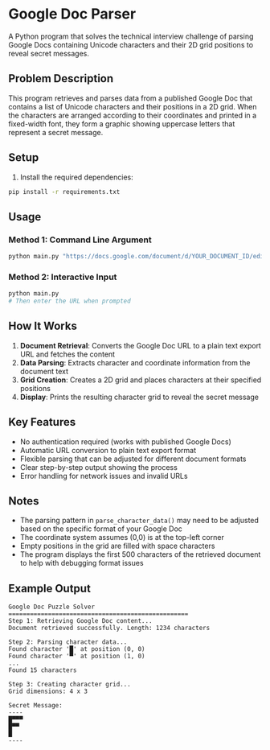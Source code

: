 # Google Doc Parser

A Python program that solves the technical interview challenge of parsing Google Docs containing Unicode characters and their 2D grid positions to reveal secret messages.

## Problem Description

This program retrieves and parses data from a published Google Doc that contains a list of Unicode characters and their positions in a 2D grid. When the characters are arranged according to their coordinates and printed in a fixed-width font, they form a graphic showing uppercase letters that represent a secret message.

## Setup

1. Install the required dependencies:
```bash
pip install -r requirements.txt
```

## Usage

### Method 1: Command Line Argument
```bash
python main.py "https://docs.google.com/document/d/YOUR_DOCUMENT_ID/edit"
```

### Method 2: Interactive Input
```bash
python main.py
# Then enter the URL when prompted
```

## How It Works

1. **Document Retrieval**: Converts the Google Doc URL to a plain text export URL and fetches the content
2. **Data Parsing**: Extracts character and coordinate information from the document text
3. **Grid Creation**: Creates a 2D grid and places characters at their specified positions
4. **Display**: Prints the resulting character grid to reveal the secret message

## Key Features

- No authentication required (works with published Google Docs)
- Automatic URL conversion to plain text export format
- Flexible parsing that can be adjusted for different document formats
- Clear step-by-step output showing the process
- Error handling for network issues and invalid URLs

## Notes

- The parsing pattern in `parse_character_data()` may need to be adjusted based on the specific format of your Google Doc
- The coordinate system assumes (0,0) is at the top-left corner
- Empty positions in the grid are filled with space characters
- The program displays the first 500 characters of the retrieved document to help with debugging format issues

## Example Output

```
Google Doc Puzzle Solver
==================================================
Step 1: Retrieving Google Doc content...
Document retrieved successfully. Length: 1234 characters

Step 2: Parsing character data...
Found character '█' at position (0, 0)
Found character '▀' at position (1, 0)
...
Found 15 characters

Step 3: Creating character grid...
Grid dimensions: 4 x 3

Secret Message:
----
█▀▀▀
█▀▀ 
█   
----
```


